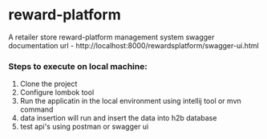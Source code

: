# reward-platform
A retailer store reward-platform management system 
swagger documentation url - http://localhost:8000/rewardsplatform/swagger-ui.html



### **Steps to execute on local machine:**
1. Clone the project 
2. Configure lombok tool 
3. Run the applicatin in the local environment using intellij tool or mvn command
4. data insertion will run and insert the data into h2b database
5. test api's using postman or swagger ui
